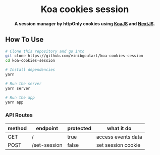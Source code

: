 <h1 align="center">
  Koa cookies session
</h1>
<h4 align="center">A session manager by httpOnly cookies using <a href="https://koajs.com" target="_blank">KoaJS</a> and <a href="https://nextjs.org/" target="_blank">NextJS</a>.</h4>

[//]: # (![screenshot]&#40;https://raw.githubusercontent.com/amitmerchant1990/electron-markdownify/master/app/img/markdownify.gif&#41;)

## How To Use

```bash
# Clone this repository and go into
git clone https://github.com/vinibgoulart/koa-cookies-session
cd koa-cookies-session

# Install dependencies
yarn

# Run the server
yarn server

# Run the app
yarn app
```

### API Routes
| method | endpoint | protected | what it do |
| --- | --- | --- | --- |
| GET | / | true | access events data |
| POST | /set-session | false | set session cookie |

